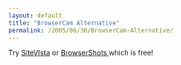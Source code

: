 ```yaml
---
layout: default
title: "BrowserCam Alternative"
permalink: /2005/06/30/BrowserCam-Alternative/
---
```


Try <a target="_blank" href="http://www.sitevista.com/">SiteVIsta</a> or <a href="http://browsershots.org/" target="_blank">BrowserShots </a>which is free!<br/>